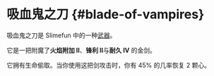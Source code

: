 # 吸血鬼之刀 {#blade-of-vampires}

吸血鬼之刀是 Slimefun 中的一种[武器](/Weapons)。

它是一把附魔了**火焰附加 II**、**锋利 II**与**耐久 IV** 的金剑。

它拥有生命偷取。当你使用这把剑攻击时，你有 45% 的几率恢复 2 颗心。
